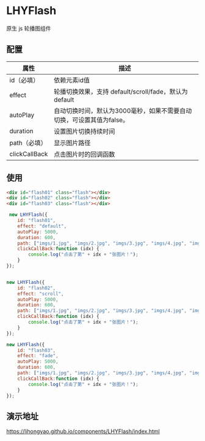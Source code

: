 # LHYFlash
原生 js 轮播图组件

## 配置

| 属性            | 描述                                       |
| ------------- | ---------------------------------------- |
| id（必填）        | 依赖元素id值                                  |
| effect        | 轮播切换效果，支持 default/scroll/fade，默认为 default |
| autoPlay      | 自动切换时间，默认为3000毫秒，如果不需要自动切换，可设置其值为false。  |
| duration      | 设置图片切换持续时间                               |
| path（必填）      | 显示图片路径                                   |
| clickCallBack | 点击图片时的回调函数                               |

## 使用

```html
<div id="flash01" class="flash"></div>
<div id="flash02" class="flash"></div>
<div id="flash03" class="flash"></div>
```

```javascript
 new LHYFlash({
    id: "flash01",
    effect: "default",
    autoPlay: 5000,
    duration: 600,
    path: ["imgs/1.jpg", "imgs/2.jpg", "imgs/3.jpg", "imgs/4.jpg", "imgs/5.jpg", "imgs/6.jpg"],
    clickCallBack:function (idx) {
        console.log("点击了第" + idx + "张图片！");
    }
});


new LHYFlash({
    id: "flash02",
    effect: "scroll",
    autoPlay: 5000,
    duration: 600,
    path: ["imgs/1.jpg", "imgs/2.jpg", "imgs/3.jpg", "imgs/4.jpg", "imgs/5.jpg", "imgs/6.jpg"],
    clickCallBack:function (idx) {
        console.log("点击了第" + idx + "张图片！");
    }
});

new LHYFlash({
    id: "flash03",
    effect: "fade",
    autoPlay: 5000,
    duration: 600,
    path: ["imgs/1.jpg", "imgs/2.jpg", "imgs/3.jpg", "imgs/4.jpg", "imgs/5.jpg", "imgs/6.jpg"],
    clickCallBack:function (idx) {
        console.log("点击了第" + idx + "张图片！");
    }
});
```

## 演示地址

https://lihongyao.github.io/components/LHYFlash/index.html

